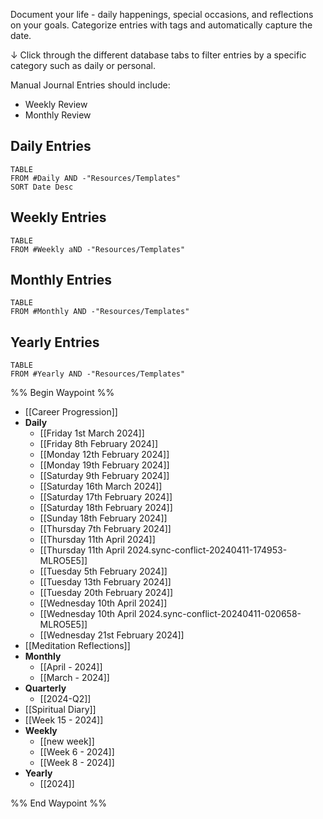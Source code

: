 Document your life - daily happenings, special occasions, and reflections on your goals.
Categorize entries with tags and automatically capture the date.

↓ Click through the different database tabs to filter entries by a specific category such as daily or personal.

Manual Journal Entries should include:
- Weekly Review
- Monthly Review


## Daily Entries
```dataview
TABLE
FROM #Daily AND -"Resources/Templates"
SORT Date Desc
```

## Weekly Entries
```dataview
TABLE
FROM #Weekly aND -"Resources/Templates"
```


## Monthly Entries
```dataview
TABLE
FROM #Monthly AND -"Resources/Templates"
```

## Yearly Entries
```dataview
TABLE
FROM #Yearly AND -"Resources/Templates"
```

%% Begin Waypoint %%
- [[Career Progression]]
- **Daily**
	- [[Friday 1st March 2024]]
	- [[Friday 8th February 2024]]
	- [[Monday 12th February 2024]]
	- [[Monday 19th February 2024]]
	- [[Saturday 9th February 2024]]
	- [[Saturday 16th March 2024]]
	- [[Saturday 17th February 2024]]
	- [[Saturday 18th February 2024]]
	- [[Sunday 18th February 2024]]
	- [[Thursday 7th February 2024]]
	- [[Thursday 11th April 2024]]
	- [[Thursday 11th April 2024.sync-conflict-20240411-174953-MLRO5E5]]
	- [[Tuesday 5th February 2024]]
	- [[Tuesday 13th February 2024]]
	- [[Tuesday 20th February 2024]]
	- [[Wednesday 10th April 2024]]
	- [[Wednesday 10th April 2024.sync-conflict-20240411-020658-MLRO5E5]]
	- [[Wednesday 21st February 2024]]
- [[Meditation Reflections]]
- **Monthly**
	- [[April - 2024]]
	- [[March - 2024]]
- **Quarterly**
	- [[2024-Q2]]
- [[Spiritual Diary]]
- [[Week 15 - 2024]]
- **Weekly**
	- [[new week]]
	- [[Week 6 - 2024]]
	- [[Week 8 - 2024]]
- **Yearly**
	- [[2024]]

%% End Waypoint %%